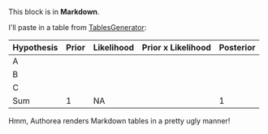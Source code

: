 This block is in **Markdown**.

I'll paste in a table from [TablesGenerator](http://www.tablesgenerator.com/markdown_tables):

| Hypothesis | Prior | Likelihood | Prior x Likelihood | Posterior |
|------------|-------|------------|--------------------|-----------|
| A          |       |            |                    |           |
| B          |       |            |                    |           |
| C          |       |            |                    |           |
| Sum        | 1     | NA         |                    |     1     |

Hmm, Authorea renders Markdown tables in a pretty ugly manner!
